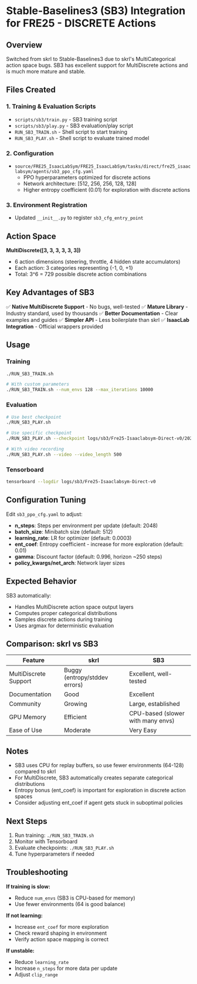 # Stable-Baselines3 (SB3) Integration for FRE25 - DISCRETE Actions

## Overview
Switched from skrl to Stable-Baselines3 due to skrl's MultiCategorical action space bugs.
SB3 has excellent support for MultiDiscrete actions and is much more mature and stable.

## Files Created

### 1. Training & Evaluation Scripts
- `scripts/sb3/train.py` - SB3 training script
- `scripts/sb3/play.py` - SB3 evaluation/play script
- `RUN_SB3_TRAIN.sh` - Shell script to start training
- `RUN_SB3_PLAY.sh` - Shell script to evaluate trained model

### 2. Configuration
- `source/FRE25_IsaacLabSym/FRE25_IsaacLabSym/tasks/direct/fre25_isaaclabsym/agents/sb3_ppo_cfg.yaml`
  - PPO hyperparameters optimized for discrete actions
  - Network architecture: [512, 256, 256, 128, 128]
  - Higher entropy coefficient (0.01) for exploration with discrete actions

### 3. Environment Registration
- Updated `__init__.py` to register `sb3_cfg_entry_point`

## Action Space
**MultiDiscrete([3, 3, 3, 3, 3, 3])**
- 6 action dimensions (steering, throttle, 4 hidden state accumulators)
- Each action: 3 categories representing {-1, 0, +1}
- Total: 3^6 = 729 possible discrete action combinations

## Key Advantages of SB3

✅ **Native MultiDiscrete Support** - No bugs, well-tested
✅ **Mature Library** - Industry standard, used by thousands
✅ **Better Documentation** - Clear examples and guides
✅ **Simpler API** - Less boilerplate than skrl
✅ **IsaacLab Integration** - Official wrappers provided

## Usage

### Training
```bash
./RUN_SB3_TRAIN.sh

# With custom parameters
./RUN_SB3_TRAIN.sh --num_envs 128 --max_iterations 10000
```

### Evaluation
```bash
# Use best checkpoint
./RUN_SB3_PLAY.sh

# Use specific checkpoint
./RUN_SB3_PLAY.sh --checkpoint logs/sb3/Fre25-Isaaclabsym-Direct-v0/2025-10-03_12-34-56/model.zip

# With video recording
./RUN_SB3_PLAY.sh --video --video_length 500
```

### Tensorboard
```bash
tensorboard --logdir logs/sb3/Fre25-Isaaclabsym-Direct-v0
```

## Configuration Tuning

Edit `sb3_ppo_cfg.yaml` to adjust:
- **n_steps**: Steps per environment per update (default: 2048)
- **batch_size**: Minibatch size (default: 512)
- **learning_rate**: LR for optimizer (default: 0.0003)
- **ent_coef**: Entropy coefficient - increase for more exploration (default: 0.01)
- **gamma**: Discount factor (default: 0.996, horizon ~250 steps)
- **policy_kwargs/net_arch**: Network layer sizes

## Expected Behavior

SB3 automatically:
- Handles MultiDiscrete action space output layers
- Computes proper categorical distributions
- Samples discrete actions during training
- Uses argmax for deterministic evaluation

## Comparison: skrl vs SB3

| Feature | skrl | SB3 |
|---------|------|-----|
| MultiDiscrete Support | Buggy (entropy/stddev errors) | Excellent, well-tested |
| Documentation | Good | Excellent |
| Community | Growing | Large, established |
| GPU Memory | Efficient | CPU-based (slower with many envs) |
| Ease of Use | Moderate | Very Easy |

## Notes

- SB3 uses CPU for replay buffers, so use fewer environments (64-128) compared to skrl
- For MultiDiscrete, SB3 automatically creates separate categorical distributions
- Entropy bonus (ent_coef) is important for exploration in discrete action spaces
- Consider adjusting ent_coef if agent gets stuck in suboptimal policies

## Next Steps

1. Run training: `./RUN_SB3_TRAIN.sh`
2. Monitor with Tensorboard
3. Evaluate checkpoints: `./RUN_SB3_PLAY.sh`
4. Tune hyperparameters if needed

## Troubleshooting

**If training is slow:**
- Reduce `num_envs` (SB3 is CPU-based for memory)
- Use fewer environments (64 is good balance)

**If not learning:**
- Increase `ent_coef` for more exploration
- Check reward shaping in environment
- Verify action space mapping is correct

**If unstable:**
- Reduce `learning_rate`
- Increase `n_steps` for more data per update
- Adjust `clip_range`
